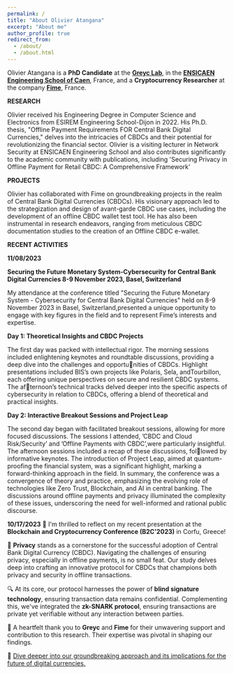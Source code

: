 ```yaml
---
permalink: /
title: "About Olivier Atangana"
excerpt: "About me"
author_profile: true
redirect_from: 
  - /about/
  - /about.html
---
```

Olivier Atangana is a **PhD Candidate** at the [**Greyc Lab**](https://www.greyc.fr/), in the [**ENSICAEN Engineering School of Caen**](https://www.ensicaen.fr/), France, and a **Cryptocurrency Researcher** at the company [**Fime**](https://www.fime.com/fr/), France.

**RESEARCH** 

Olivier received his Engineering Degree in Computer Science and Electronics from ESIREM Engineering School-Dijon in 2022. His Ph.D. thesis, "Offline Payment Requirements FOR Central Bank Digital Currencies," delves into the intricacies of CBDCs and their potential for revolutionizing the financial sector. Olivier is a visiting lecturer in Network Security at ENSICAEN Engineering School and also contributes significantly to the academic community with publications, including 'Securing Privacy in Offline Payment for Retail CBDC: A Comprehensive Framework'

**PROJECTS** 

Olivier has collaborated with Fime on groundbreaking projects in the realm of Central Bank Digital Currencies (CBDCs). His visionary approach led to the strategization and design of avant-garde CBDC use cases, including the development of an offline CBDC wallet test tool. He has also been instrumental in research endeavors, ranging from meticulous CBDC documentation studies to the creation of an Offline CBDC e-wallet.

**RECENT ACTIVITIES**

**11/08/2023**

**Securing the Future Monetary System-Cybersecurity for Central Bank Digital Currencies 8-9 November 2023, Basel, Switzerland**

My attendance at the conference titled "Securing the Future Monetary System - Cybersecurity for Central Bank Digital Currencies" held on 8-9 November 2023 in Basel, Switzerland,presented a unique opportunity to engage with key figures in the field and to represent Fime’s interests and expertise.

**Day 1: Theoretical Insights and CBDC Projects**

The first day was packed with intellectual rigor. The morning sessions included enlightening keynotes and roundtable discussions, providing a deep dive into the challenges and opportunities of CBDCs. Highlight presentations included BIS’s own projects like Polaris, Sela, andTourbillon, each offering unique perspectives on secure and resilient CBDC systems. The afternoon’s technical tracks delved deeper into the specific aspects of cybersecurity in relation to CBDCs, offering a blend of theoretical and practical insights.

**Day 2: Interactive Breakout Sessions and Project Leap**

The second day began with facilitated breakout sessions, allowing for more focused discussions.
The sessions I attended, ’CBDC and Cloud Risk/Security’ and ’Offline Payments with CBDC’,were particularly insightful. The afternoon sessions included a recap of these discussions, followed by informative keynotes. The introduction of Project Leap, aimed at quantum-proofing the financial system, was a significant highlight, marking a forward-thinking approach in the field.
In summary, the conference was a convergence of theory and practice, emphasizing the evolving role of technologies like Zero Trust, Blockchain, and AI in central banking. The
discussions around offline payments and privacy illuminated the complexity of these issues, underscoring the need for well-informed and rational public discourse.


**10/17/2023**
📢 I'm thrilled to reflect on my recent presentation at the **Blockchain and Cryptocurrency Conference (B2C'2023)** in Corfu, Greece!

🔐 **Privacy** stands as a cornerstone for the successful adoption of Central Bank Digital Currency (CBDC). Navigating the challenges of ensuring privacy, especially in offline payments, is no small feat. Our study delves deep into crafting an innovative protocol for CBDCs that champions both privacy and security in offline transactions.

🔍 At its core, our protocol harnesses the power of **blind signature technology**, ensuring transaction data remains confidential. Complementing this, we've integrated the **zk-SNARK protocol**, ensuring transactions are private yet verifiable without any interaction between parties.

🙏 A heartfelt thank you to **Greyc** and **Fime** for their unwavering support and contribution to this research. Their expertise was pivotal in shaping our findings.

🔗 [Dive deeper into our groundbreaking approach and its implications for the future of digital currencies.](https://normandie-univ.hal.science/hal-04243732)



